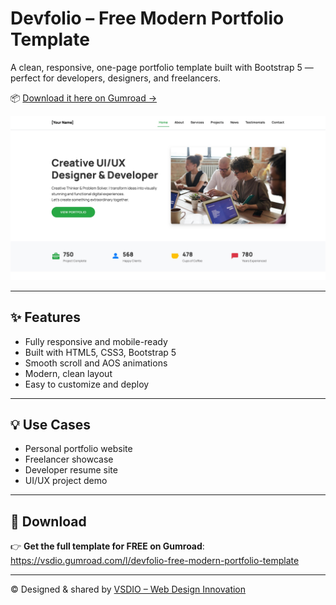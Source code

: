 # Devfolio – Free Modern Portfolio Template

A clean, responsive, one-page portfolio template built with Bootstrap 5 — perfect for developers, designers, and freelancers.

📦 [Download it here on Gumroad →](https://vsdio.gumroad.com/l/devfolio-free-modern-portfolio-template)

![Devfolio Preview](./preview.jpg)

---

## ✨ Features

- Fully responsive and mobile-ready
- Built with HTML5, CSS3, Bootstrap 5
- Smooth scroll and AOS animations
- Modern, clean layout
- Easy to customize and deploy

---

## 💡 Use Cases

- Personal portfolio website  
- Freelancer showcase  
- Developer resume site  
- UI/UX project demo  

---

## 🔗 Download

👉 **Get the full template for FREE on Gumroad**:  
https://vsdio.gumroad.com/l/devfolio-free-modern-portfolio-template

---

© Designed & shared by [VSDIO – Web Design Innovation](https://vsdio.gumroad.com)
